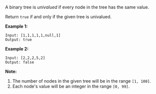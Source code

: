 A binary tree is *univalued* if every node in the tree has the same value.

Return `true` if and only if the given tree is univalued.

**Example 1:**

```
Input: [1,1,1,1,1,null,1]
Output: true
```

**Example 2:**

```
Input: [2,2,2,5,2]
Output: false
```

**Note:**

1. The number of nodes in the given tree will be in the range `[1, 100]`.
2. Each node's value will be an integer in the range `[0, 99]`.